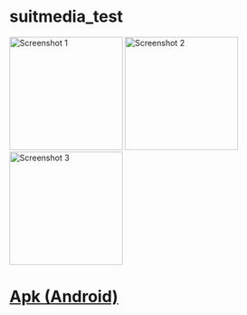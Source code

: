 # suitmedia_test

<img src="https://github.com/AlvinGary/suitmedia_test/assets/71222366/84de9277-5693-4722-9a1c-e68f2f0e52c4" alt="Screenshot 1" width="200">
<img src="https://github.com/AlvinGary/suitmedia_test/assets/71222366/d85fc957-5436-427e-bcb3-395376ce5c12" alt="Screenshot 2" width="200">
<img src="https://github.com/AlvinGary/suitmedia_test/assets/71222366/a8e99d9b-1fb1-49a4-8a40-8e746890d310" alt="Screenshot 3" width="200">


# [Apk (Android)](https://drive.google.com/file/d/1HSI4PQiNfDc4R-ihBcNH6rrEQks3yA7B/view?usp=sharing)
